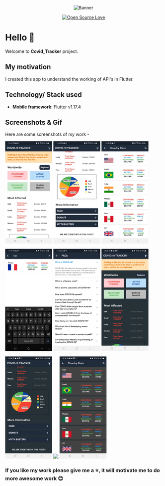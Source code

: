 <div align="center">

![Banner](screenshots/banner.png)

[![Open Source Love](https://badges.frapsoft.com/os/v1/open-source.svg?v=103)](https://github.com/teamtigers/donate_plasma/)

</div>

# Hello :wave:

Welcome to **Covid_Tracker** project. 

## My motivation

I created this app to understand the working of API's in Flutter.

## Technology/ Stack used

- **Mobile framework**: Flutter v1.17.4


## Screenshots & Gif

Here are some screenshots of my work -

<p>
  <img src='screenshots/main_page1.jpeg' width = '30%'>
  <img src= 'screenshots/main_page2.jpeg' width = '30%' >
  <img src ='screenshots/regional_page.jpeg' width = '30%'>
</p>

<p>
  <img src='screenshots/search_page.jpeg' width = '30%'>
  <img src= 'screenshots/faq_page.jpeg' width = '30%'>
  <img src='screenshots/main_page_darkMode1.jpeg' width = '30%'>
</p>

<p>
  <img src='screenshots/main_page_darkMode2.jpeg' width = '30%'>
  <img src= 'screenshots/search_page_darkMode.jpeg' width = '30%' >
  <img src ='screenshots/regional_page_darkMode.jpeg' width = '30%'>
</p>



### If you like my work please give me a :star:, it will motivate me to do more awesome work :blush: